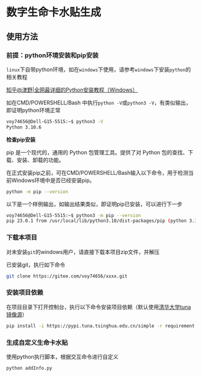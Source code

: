 # 数字生命卡水贴生成


## 使用方法

### 前提：python环境安装和pip安装

`linux`下自带python环境，如在`windows`下使用，请参考`windows`下安装`python`的相关教程

[知乎@津野|全网最详细的Python安装教程（Windows）](https://blog.csdn.net/qq_44214671/article/details/113469811)

如在CMD/POWERSHELL/Bash 中执行`python -V`或`python3 -V`，有类似输出，即证明python环境正常

```bash
voy74656@Dell-G15-5515:~$ python3 -V
Python 3.10.6
```

**检查pip安装**

pip 是一个现代的，通用的 Python 包管理工具。提供了对 Python 包的查找、下载、安装、卸载的功能。

在正式安装pip之前，可在CMD/POWERSHELL/Bash输入以下命令，用于检测当前Windows环境中是否已经安装pip。
```bash
python -m pip --version
```

以下是一个样例输出，如输出结果类似，即证明pip已安装，可以进行下一步
```bash
voy74656@Dell-G15-5515:~$ python3 -m pip --version
pip 23.0.1 from /usr/local/lib/python3.10/dist-packages/pip (python 3.10)
```

### 下载本项目

对未安装`git`的windows用户，请直接下载本项目zip文件，并解压

已安装git，执行如下命令
``` bash
git clone https://gitee.com/voy74656/xxxx.git
```

### 安装项目依赖

在项目目录下打开控制台，执行以下命令安装项目依赖（默认使用[清华大学tuna镜像源](https://mirrors.tuna.tsinghua.edu.cn/help/pypi/)）
```bash
pip install -i https://pypi.tuna.tsinghua.edu.cn/simple -r requirement.txt
```

### 生成自定义生命卡水贴
使用python执行脚本，根据交互命令进行自定义
```bash
python addInfo.py
